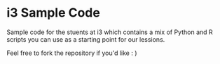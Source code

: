 # i3 Sample Code
 Sample code for the stuents at i3 which contains a mix of Python and R scripts you can use as a starting point for our lessions.
 
 Feel free to fork the repository if you'd like : )
